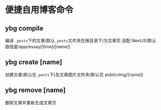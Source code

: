 # 便捷自用博客命令

## ybg compile

编译 `_posts`下的文章(默认`_posts`文件夹在根目录下)为文章页
适配 NextJS(默认路径是/app/essay/[time]/[name])

## ybg create [name]

创建文章(默认在`_posts`下)及文章图片文件夹(默认在 public/img/[name])

## ybg remove [name]

删除文章并重新生成文章页
